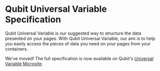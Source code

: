 # Qubit Universal Variable Specification

Qubit Universal Variable is our suggested way to structure the data presented on your pages. With Qubit Universal Variable, our aim is to help you easily access the pieces of data you need on your pages from your containers.

We've moved! The full specification is now available on Qubit's [Universal Variable Microsite](http://tools.qubitproducts.com/uv/developers/).

